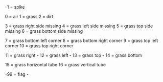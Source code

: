 -1 = spike

0 = air
1 = grass
2 = dirt

3 = grass right side missing
4 = grass left side missing
5 = grass top side missing
6 = grass bottom side missing

7 = grass bottom left corner
8 = grass bottom right corner
9 = grass top left corner
10 = grass top right corner

11 = grass right  -
12 = grass left -
13 = grass top -
14 = grass bottom

15 = grass horizontal tube
16 = grass vertical tube

-99 = flag -
